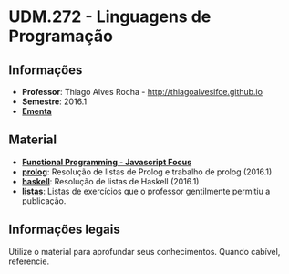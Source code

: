 # UDM.272 - Linguagens de Programação

## Informações

 * **Professor**: Thiago Alves Rocha - http://thiagoalvesifce.github.io
 * **Semestre**: 2016.1
 * **[Ementa](UDM272-Linguagens_de_Programacao.pdf)**

## Material

 * **[Functional Programming - Javascript Focus](https://speakerdeck.com/srmourasilva/functional-programming-javascript-focus)**
 * **[prolog](prolog/)**: Resolução de listas de Prolog e trabalho de prolog (2016.1)
 * **[haskell](haskell/)**: Resolução de listas de Haskell (2016.1)
 * **[listas](listas/)**: Listas de exercícios que o professor gentilmente permitiu a publicação.

## Informações legais

Utilize o material para aprofundar seus conhecimentos. Quando cabível, referencie.
